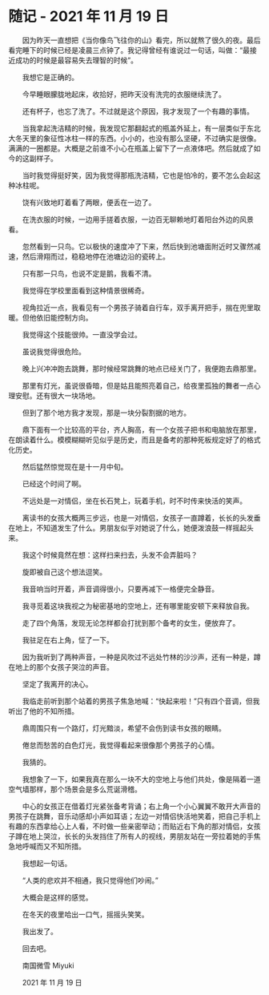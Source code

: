 # 随记 - 2021 年 11 月 19 日

　　因为昨天一直想把《当你像鸟飞往你的山》看完，所以就熬了很久的夜。最后看完睡下的时候已经是凌晨三点钟了。我记得曾经有谁说过一句话，叫做：“最接近成功的时候是最容易失去理智的时候”。

　　我想它是正确的。

　　今早睡眼朦胧地起床，收拾好，把昨天没有洗完的衣服继续洗了。

　　还有杯子，也忘了洗了。不过就是这个原因，我才发现了一个有趣的事情。

　　当我拿起洗洁精的时候，我发现它那翻起式的瓶盖外延上，有一层类似于东北大冬天里的象征性冰柱一样的东西。小小的，也没有那么坚硬，不过确实是很像。满满的一圈都是。大概是之前谁不小心在瓶盖上留下了一点液体吧。然后就成了如今的这副样子。

　　当时我觉得挺好笑，因为我觉得那瓶洗洁精，它也是怕冷的，要不怎么会起这种冰柱呢。

　　饶有兴致地盯着看了两眼，便丢在一边了。

　　在洗衣服的时候，一边用手搓着衣服，一边百无聊赖地盯着阳台外边的风景看。

　　忽然看到一只鸟。它以极快的速度冲了下来，然后快到池塘面附近时又骤然减速，然后滑翔而过，稳稳地停在池塘边沿的瓷砖上。

　　只有那一只鸟，也说不定是鹅，我看不清。

　　我觉得在学校里面看到这种情景很稀奇。

　　视角拉近一点，我看见有一个男孩子骑着自行车，双手离开把手，揣在兜里取暖。但他依旧能控制方向。

　　我觉得这个技能很帅。一直没学会过。

　　虽说我觉得很危险。

　　晚上兴冲冲跑去跳舞，那时候经常跳舞的地点已经关门了，我便跑去鼎那里。

　　那里有灯光，虽说很昏暗，但是姑且能照亮着自己，给夜里孤独的舞者一点心理安慰。还有很大一块场地。

　　但到了那个地方我才发现，那是一块分裂割据的地方。

　　鼎下面有一个比较高的平台，齐人胸高，有一个女孩子把书和电脑放在那里，在朗读着什么。模模糊糊听见似乎是历史，而且是备考的那种死板规定好了的格式化历史。

　　然后猛然惊觉现在是十一月中旬。

　　已经这个时间了啊。

　　不远处是一对情侣，坐在长石凳上，玩着手机，时不时传来快活的笑声。

　　离读书的女孩大概两三步远，也是一对情侣，女孩子一直蹲着，长长的头发垂在地上，不知道发生了什么。男朋友似乎对她说了什么，她便泼浪鼓一样摇起头来。

　　我这个时候竟然在想：这样扫来扫去，头发不会弄脏吗？

　　旋即被自己这个想法逗笑。

　　我音响当时开着，声音调得很小，只要再减下一格便完全静音。

　　我寻觅着这块我视之为秘密基地的空地上，还有哪里能安顿下来释放自我。

　　走了四个角落，发现无论怎样都会打扰到那个备考的女生，便放弃了。

　　我驻足在右上角，怔了一下。

　　因为我听到了两种声音，一种是风吹过不远处竹林的沙沙声，还有一种是，蹲在地上的那个女孩子哭泣的声音。

　　坚定了我离开的决心。

　　我临走前听到那个站着的男孩子焦急地喊：“快起来啦！”只有四个音调，但我听出了他的不知所措。

　　鼎周围只有一个路灯，灯光黯淡，希望不会伤到读书女孩的眼睛。

　　倦怠而愁苦的白色灯光，我觉得看起来很像那个男孩子的心情。

　　我猜的。

　　我想象了一下，如果我真在那么一块不大的空地上与他们共处，像是隔着一道空气墙那样，那个场景会是多么荒诞滑稽。

　　中心的女孩正在借着灯光紧张备考背诵；右上角一个小心翼翼不敢开大声音的男孩子在跳舞，音乐动感却小声如耳语；左边一对情侣快活地笑着，把自己手机上有趣的东西拿给心上人看，不时做一些亲密举动；而贴近右下角的那对情侣，女孩子蹲在地上哭泣，长长的头发挡住了所有人的视线，男朋友站在一旁拉着她的手焦急地呼喊而又不知所措。

　　我想起一句话。

　　“人类的悲欢并不相通，我只觉得他们吵闹。”

　　大概会是这样的感觉。



　　在冬天的夜里哈出一口气，摇摇头笑笑。

　　我出发了。

　　回去吧。



　　南国微雪 Miyuki

　　2021 年 11 月 19 日

